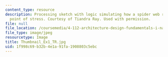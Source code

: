 ```yaml
---
content_type: resource
description: Processing sketch with logic simulating how a spider web reacts to a
  point of stress. Courtesy of Tiandra Ray. Used with permission.
file: null
file_location: /coursemedia/4-112-architecture-design-fundamentals-i-nano-machines-fall-2012/1f998c69b32b4e1a91fa1908803c5ebc_Thumbnail_Ex1_TR.jpg
file_type: image/jpeg
resourcetype: Image
title: Thumbnail_Ex1_TR.jpg
uid: 1f998c69-b32b-4e1a-91fa-1908803c5ebc
---
```

